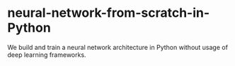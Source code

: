 # neural-network-from-scratch-in-Python
We build and train a neural network architecture in Python without usage of deep learning frameworks.
